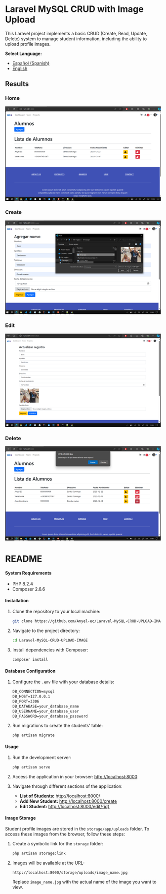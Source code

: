 # Laravel MySQL CRUD with Image Upload

This Laravel project implements a basic CRUD (Create, Read, Update, Delete) system to manage student information, including the ability to upload profile images.


**Select Language:**
- [Español (Spanish)](README-es.md)
- [English](README.md)

## Results
### Home 
![Alt text](docs/inicio.PNG) 
### Create 
![Alt text](docs/create.PNG) 
### Edit 
![Alt text](docs/actualizar.PNG) 
### Delete 
![Alt text](docs/eliminar.PNG) 

# README 



#### System Requirements

- PHP 8.2.4
- Composer 2.6.6

#### Installation

1. Clone the repository to your local machine:

   ```bash
   git clone https://github.com/Anyel-ec/Laravel-MySQL-CRUD-UPLOAD-IMAGE
   ```

2. Navigate to the project directory:

   ```bash
   cd Laravel-MySQL-CRUD-UPLOAD-IMAGE
   ```

3. Install dependencies with Composer:

   ```bash
   composer install
   ```

#### Database Configuration

1. Configure the `.env` file with your database details:

   ```dotenv
   DB_CONNECTION=mysql
   DB_HOST=127.0.0.1
   DB_PORT=3306
   DB_DATABASE=your_database_name
   DB_USERNAME=your_database_user
   DB_PASSWORD=your_database_password
   ```

2. Run migrations to create the students' table:

   ```bash
   php artisan migrate
   ```

#### Usage

1. Run the development server:

   ```bash
   php artisan serve
   ```

2. Access the application in your browser: [http://localhost:8000](http://localhost:8000)

3. Navigate through different sections of the application:

   - **List of Students:** [http://localhost:8000/](http://localhost:8000/)
   - **Add New Student:** [http://localhost:8000/create](http://localhost:8000/create)
   - **Edit Student:** [http://localhost:8000/edit/{id}](http://localhost:8000/edit/{id})

#### Image Storage

Student profile images are stored in the `storage/app/uploads` folder. To access these images from the browser, follow these steps:

1. Create a symbolic link for the `storage` folder:

   ```bash
   php artisan storage:link
   ```

2. Images will be available at the URL:

   ```
   http://localhost:8000/storage/uploads/image_name.jpg
   ```

   Replace `image_name.jpg` with the actual name of the image you want to view.